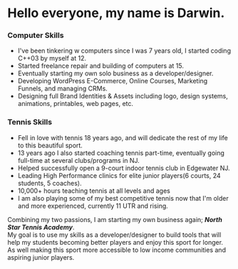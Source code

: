 <h1>Hello everyone, my name is Darwin.</h1>

<h3>Computer Skills</h3>
<ul>
<li>I've been tinkering w computers since I was 7 years old, I started coding C++03 by myself at 12. 
<li>Started freelance repair and building of computers at 15.
<li>Eventually starting my own solo business as a developer/designer.
<li>Developing WordPress E-Commerce, Online Courses, Marketing Funnels, and managing CRMs.
<li>Designing full Brand Identities & Assets including logo, design systems, animations, printables, web pages, etc.
</ul>

<h3>Tennis Skills</h3>
<ul>
<li>Fell in love with tennis 18 years ago, and will dedicate the rest of my life to this beautiful sport.
<li>13 years ago I also started coaching tennis part-time, eventually going full-time at several clubs/programs in NJ.
<li>Helped successfully open a 9-court indoor tennis club in Edgewater NJ.
<li>Leading High Performance clinics for elite junior players(6 courts, 24 students, 5 coaches).
<li>10,000+ hours teaching tennis at all levels and ages
<li>I am also playing some of my best competitive tennis now that I'm older and more experienced, currently 11 UTR and rising.
</ul>

Combining my two passions, I am starting my own business again; <i><b>North Star Tennis Academy</b></i>.</br>
My goal is to use my skills as a developer/designer to build tools that will help my students becoming better players and enjoy this sport for longer. As well making this sport more accessible to low income communities and aspiring junior players.
<!---
adarw1ns/adarw1ns is a ✨ special ✨ repository because its `README.md` (this file) appears on your GitHub profile.
You can click the Preview link to take a look at your changes.
--->
